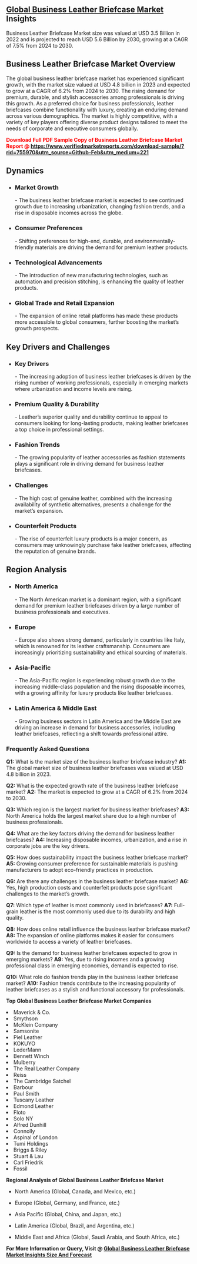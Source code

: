 <h2><a href="https://www.verifiedmarketreports.com/download-sample/?rid=755970&amp;utm_source=Github&amp;utm_medium=221" target="_blank">Global Business Leather Briefcase Market</a> Insights</h2><p>Business Leather Briefcase Market size was valued at USD 3.5 Billion in 2022 and is projected to reach USD 5.6 Billion by 2030, growing at a CAGR of 7.5% from 2024 to 2030.</p><p> <h2>Business Leather Briefcase Market Overview</h2> <p>The global business leather briefcase market has experienced significant growth, with the market size valued at USD 4.8 billion in 2023 and expected to grow at a CAGR of 6.2% from 2024 to 2030. The rising demand for premium, durable, and stylish accessories among professionals is driving this growth. As a preferred choice for business professionals, leather briefcases combine functionality with luxury, creating an enduring demand across various demographics. The market is highly competitive, with a variety of key players offering diverse product designs tailored to meet the needs of corporate and executive consumers globally.</p> <p><strong><p><span class=""><span style="color: #ff0000;"><strong>Download Full PDF Sample Copy of Business Leather Briefcase Market Report</strong> @ </span><a href="https://www.verifiedmarketreports.com/download-sample/?rid=755970&amp;utm_source=Github-Feb&amp;utm_medium=221" target="_blank">https://www.verifiedmarketreports.com/download-sample/?rid=755970&amp;utm_source=Github-Feb&amp;utm_medium=221</a></span></p></strong></p> <h2>Dynamics</h2> <ul> <li><h3>Market Growth</h3> - The business leather briefcase market is expected to see continued growth due to increasing urbanization, changing fashion trends, and a rise in disposable incomes across the globe.</li> <li><h3>Consumer Preferences</h3> - Shifting preferences for high-end, durable, and environmentally-friendly materials are driving the demand for premium leather products.</li> <li><h3>Technological Advancements</h3> - The introduction of new manufacturing technologies, such as automation and precision stitching, is enhancing the quality of leather products.</li> <li><h3>Global Trade and Retail Expansion</h3> - The expansion of online retail platforms has made these products more accessible to global consumers, further boosting the market’s growth prospects.</li> </ul> <h2>Key Drivers and Challenges</h2> <ul> <li><h3>Key Drivers</h3> - The increasing adoption of business leather briefcases is driven by the rising number of working professionals, especially in emerging markets where urbanization and income levels are rising. </li> <li><h3>Premium Quality & Durability</h3> - Leather’s superior quality and durability continue to appeal to consumers looking for long-lasting products, making leather briefcases a top choice in professional settings. </li> <li><h3>Fashion Trends</h3> - The growing popularity of leather accessories as fashion statements plays a significant role in driving demand for business leather briefcases. </li> <li><h3>Challenges</h3> - The high cost of genuine leather, combined with the increasing availability of synthetic alternatives, presents a challenge for the market’s expansion. </li> <li><h3>Counterfeit Products</h3> - The rise of counterfeit luxury products is a major concern, as consumers may unknowingly purchase fake leather briefcases, affecting the reputation of genuine brands.</li> </ul> <h2>Region Analysis</h2> <ul> <li><h3>North America</h3> - The North American market is a dominant region, with a significant demand for premium leather briefcases driven by a large number of business professionals and executives.</li> <li><h3>Europe</h3> - Europe also shows strong demand, particularly in countries like Italy, which is renowned for its leather craftsmanship. Consumers are increasingly prioritizing sustainability and ethical sourcing of materials.</li> <li><h3>Asia-Pacific</h3> - The Asia-Pacific region is experiencing robust growth due to the increasing middle-class population and the rising disposable incomes, with a growing affinity for luxury products like leather briefcases.</li> <li><h3>Latin America & Middle East</h3> - Growing business sectors in Latin America and the Middle East are driving an increase in demand for business accessories, including leather briefcases, reflecting a shift towards professional attire.</li> </ul> <h3>Frequently Asked Questions</h3> <p><strong>Q1:</strong> What is the market size of the business leather briefcase industry? <strong>A1:</strong> The global market size of business leather briefcases was valued at USD 4.8 billion in 2023.</p> <p><strong>Q2:</strong> What is the expected growth rate of the business leather briefcase market? <strong>A2:</strong> The market is expected to grow at a CAGR of 6.2% from 2024 to 2030.</p> <p><strong>Q3:</strong> Which region is the largest market for business leather briefcases? <strong>A3:</strong> North America holds the largest market share due to a high number of business professionals.</p> <p><strong>Q4:</strong> What are the key factors driving the demand for business leather briefcases? <strong>A4:</strong> Increasing disposable incomes, urbanization, and a rise in corporate jobs are the key drivers.</p> <p><strong>Q5:</strong> How does sustainability impact the business leather briefcase market? <strong>A5:</strong> Growing consumer preference for sustainable materials is pushing manufacturers to adopt eco-friendly practices in production.</p> <p><strong>Q6:</strong> Are there any challenges in the business leather briefcase market? <strong>A6:</strong> Yes, high production costs and counterfeit products pose significant challenges to the market’s growth.</p> <p><strong>Q7:</strong> Which type of leather is most commonly used in briefcases? <strong>A7:</strong> Full-grain leather is the most commonly used due to its durability and high quality.</p> <p><strong>Q8:</strong> How does online retail influence the business leather briefcase market? <strong>A8:</strong> The expansion of online platforms makes it easier for consumers worldwide to access a variety of leather briefcases.</p> <p><strong>Q9:</strong> Is the demand for business leather briefcases expected to grow in emerging markets? <strong>A9:</strong> Yes, due to rising incomes and a growing professional class in emerging economies, demand is expected to rise.</p> <p><strong>Q10:</strong> What role do fashion trends play in the business leather briefcase market? <strong>A10:</strong> Fashion trends contribute to the increasing popularity of leather briefcases as a stylish and functional accessory for professionals.</p> </p><p><strong>Top Global Business Leather Briefcase Market Companies</strong></p><div data-test-id=""><p><li>Maverick & Co.</li><li> Smythson</li><li> McKlein Company</li><li> Samsonite</li><li> Piel Leather</li><li> KOKUYO</li><li> LederMann</li><li> Bennett Winch</li><li> Mulberry</li><li> The Real Leather Company</li><li> Reiss</li><li> The Cambridge Satchel</li><li> Barbour</li><li> Paul Smith</li><li> Tuscany Leather</li><li> Edmond Leather</li><li> Floto</li><li> Solo NY</li><li> Alfred Dunhill</li><li> Connolly</li><li> Aspinal of London</li><li> Tumi Holdings</li><li> Briggs & Riley</li><li> Stuart & Lau</li><li> Carl Friedrik</li><li> Fossil</li></p><div><strong>Regional Analysis of&nbsp;Global Business Leather Briefcase Market</strong></div><ul><li dir="ltr"><p dir="ltr">North America&nbsp;(Global, Canada, and Mexico, etc.)</p></li><li dir="ltr"><p dir="ltr">Europe (Global, Germany, and France, etc.)</p></li><li dir="ltr"><p dir="ltr">Asia Pacific&nbsp;(Global, China, and Japan, etc.)</p></li><li dir="ltr"><p dir="ltr">Latin America&nbsp;(Global, Brazil, and Argentina, etc.)</p></li><li dir="ltr">Middle East and Africa&nbsp;(Global, Saudi Arabia, and South Africa, etc.)</li></ul><p><strong>For More Information or Query, Visit @&nbsp;</strong><strong><a href="https://www.verifiedmarketreports.com/product/business-leather-briefcase-market/?utm_source=Github&amp;utm_medium=221" target="_blank">Global Business Leather Briefcase Market Insights Size And Forecast</a></strong></p></div>

